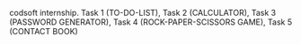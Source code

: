 codsoft internship. Task 1 (TO-DO-LIST), Task 2 (CALCULATOR), Task 3 (PASSWORD GENERATOR), Task 4 (ROCK-PAPER-SCISSORS GAME), Task 5 (CONTACT BOOK)
